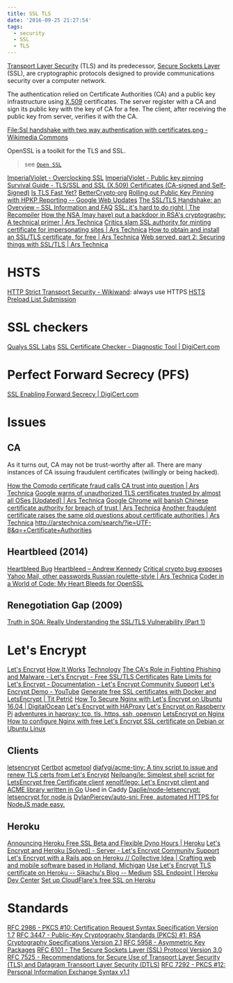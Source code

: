 ```yaml
---
title: SSL TLS
date: '2016-09-25 21:27:54'
tags:
  - security
  - SSL
  - TLS
---
```


[Transport Layer Security][tls] (TLS) and its predecessor, [Secure Sockets Layer][ssl] (SSL), are cryptographic protocols designed to provide communications security over a computer network.

The authentication relied on Certificate Authorities (CA) and a public key infrastructure using [X.509](http://www.wikiwand.com/en/X.509) certificates. The server register with a CA and sign its public key with the key of CA for a fee. The client, after receiving the public key from server, verifies it with the CA.

[File:Ssl handshake with two way authentication with certificates.png - Wikimedia Commons](https://commons.wikimedia.org/wiki/File:Ssl_handshake_with_two_way_authentication_with_certificates.png)

OpenSSL is a toolkit for the TLS and SSL.

> see [`Open SSL`](quiver-note-url/3629018E-52DF-4158-A897-9C77C7446BE2)

[ImperialViolet - Overclocking SSL](https://www.imperialviolet.org/2010/06/25/overclocking-ssl.html)
[ImperialViolet - Public key pinning](https://www.imperialviolet.org/2011/05/04/pinning.html)
[Survival Guide - TLS/SSL and SSL (X.509) Certificates (CA-signed and Self-Signed)](http://www.zytrax.com/tech/survival/ssl.html)
[Is TLS Fast Yet?](https://istlsfastyet.com/)
[BetterCrypto⋅org](https://bettercrypto.org/)
[Rolling out Public Key Pinning with HPKP Reporting -- Google Web Updates](https://developers.google.com/web/updates/2015/09/HPKP-reporting-with-chrome-46)
[The SSL/TLS Handshake: an Overview – SSL Information and FAQ](https://info.ssl.com/tls-handshake/)
[SSL: it's hard to do right | The Recompiler](https://recompilermag.com/issues/issue-1/ssl-its-hard-to-do-right/)
[How the NSA (may have) put a backdoor in RSA's cryptography: A technical primer | Ars Technica](http://arstechnica.com/security/2014/01/how-the-nsa-may-have-put-a-backdoor-in-rsas-cryptography-a-technical-primer/)
[Critics slam SSL authority for minting certificate for impersonating sites | Ars Technica](http://arstechnica.com/business/2012/02/critics-slam-ssl-authority-for-minting-cert-used-to-impersonate-sites/)
[How to obtain and install an SSL/TLS certificate, for free | Ars Technica](http://arstechnica.com/security/2009/12/how-to-get-set-with-a-secure-sertificate-for-free/)
[Web served, part 2: Securing things with SSL/TLS | Ars Technica](http://arstechnica.com/information-technology/2012/11/securing-your-web-server-with-ssltls/#p4)


# HSTS
[HTTP Strict Transport Security - Wikiwand](http://www.wikiwand.com/en/HTTP_Strict_Transport_Security): always use HTTPS
[HSTS Preload List Submission](https://hstspreload.appspot.com/)

# SSL checkers
[Qualys SSL Labs](https://www.ssllabs.com/)
[SSL Certificate Checker - Diagnostic Tool | DigiCert.com](https://www.digicert.com/help/)

# Perfect Forward Secrecy (PFS)
[SSL Enabling Forward Secrecy | DigiCert.com](https://www.digicert.com/ssl-support/ssl-enabling-perfect-forward-secrecy.htm)

# Issues

## CA

As it turns out, CA may not be trust-worthy after all. There are many instances of CA issuing fraudulent certificates (willingly or being hacked).

[How the Comodo certificate fraud calls CA trust into question | Ars Technica](http://arstechnica.com/security/2011/03/how-the-comodo-certificate-fraud-calls-ca-trust-into-question/)
[Google warns of unauthorized TLS certificates trusted by almost all OSes
[Updated] | Ars Technica](http://arstechnica.com/security/2015/03/google-warns-of-unauthorized-tls-certificates-trusted-by-almost-all-oses/) [Google Chrome will banish Chinese certificate authority for breach of trust | Ars Technica](http://arstechnica.com/security/2015/04/google-chrome-will-banish-chinese-certificate-authority-for-breach-of-trust/)
[Another fraudulent certificate raises the same old questions about certificate authorities | Ars Technica](http://arstechnica.com/security/2011/08/earlier-this-year-an-iranian/)
<http://arstechnica.com/search/?ie=UTF-8&q=+Certificate+Authorities>

## Heartbleed (2014)
[Heartbleed Bug](http://heartbleed.com/)
[Heartbleed – Andrew Kennedy](http://akenn.org/blog/Heartbleed/)
[Critical crypto bug exposes Yahoo Mail, other passwords Russian roulette-style | Ars Technica](http://arstechnica.com/security/2014/04/critical-crypto-bug-exposes-yahoo-mail-passwords-russian-roulette-style/)
[Coder in a World of Code: My Heart Bleeds for OpenSSL](http://coderinaworldofcode.blogspot.hk/2014/04/my-heart-bleeds-for-openssl.html)

## Renegotiation Gap (2009)
[Truth in SOA: Really Understanding the SSL/TLS Vulnerability (Part 1)](http://soatruth.blogspot.hk/2009/12/really-understanding-ssltls.html)

# Let's Encrypt

[Let's Encrypt](https://letsencrypt.org/)
[How It Works](https://letsencrypt.org/howitworks/)
[Technology](https://letsencrypt.org/howitworks/technology/)
[The CA's Role in Fighting Phishing and Malware - Let's Encrypt - Free SSL/TLS Certificates](https://letsencrypt.org/2015/10/29/phishing-and-malware.html)
[Rate Limits for Let's Encrypt - Documentation - Let's Encrypt Community Support](https://community.letsencrypt.org/t/rate-limits-for-lets-encrypt/6769)
[Let's Encrypt Demo - YouTube](https://www.youtube.com/watch?v=Gas_sSB-5SU)
[Generate free SSL certificates with Docker and LetsEncrypt | Tit Petrič](https://scene-si.org/2016/01/23/generate-free-ssl-certificates-with-docker-and-letsencrypt/)
[How To Secure Nginx with Let's Encrypt on Ubuntu 16.04 | DigitalOcean](https://www.digitalocean.com/community/tutorials/how-to-secure-nginx-with-let-s-encrypt-on-ubuntu-16-04)
[Let's Encrypt with HAProxy](https://coolaj86.com/articles/lets-encrypt-with-haproxy/)
[Let's Encrypt on Raspberry Pi](https://coolaj86.com/articles/lets-encrypt-on-raspberry-pi/)
[adventures in haproxy: tcp, tls, https, ssh, openvpn](https://coolaj86.com/articles/adventures-in-haproxy-tcp-tls-https-ssh-openvpn/)
[LetsEncrypt on Nginx](https://tryingtobeawesome.com/letsencrypt/)
[How to configure Nginx with free Let's Encrypt SSL certificate on Debian or Ubuntu Linux](http://www.cyberciti.biz/faq/how-to-configure-nginx-with-free-lets-encrypt-ssl-certificate-on-debian-or-ubuntu-linux/)

## Clients


[letsencrypt](https://github.com/letsencrypt/)
[Certbot](https://certbot.eff.org/)
[acmetool](https://hlandau.github.io/acme/)
[diafygi/acme-tiny: A tiny script to issue and renew TLS certs from Let's Encrypt](https://github.com/diafygi/acme-tiny)
[Neilpang/le: Simplest shell script for LetsEncrypt free Certificate client](https://github.com/Neilpang/le)
[xenolf/lego: Let's Encrypt client and ACME library written in Go](https://github.com/xenolf/lego) Used in Caddy
[Daplie/node-letsencrypt: letsencrypt for node.js](https://github.com/Daplie/node-letsencrypt)
[DylanPiercey/auto-sni: Free, automated HTTPS for NodeJS made easy.](https://github.com/DylanPiercey/auto-sni)

## Heroku


[Announcing Heroku Free SSL Beta and Flexible Dyno Hours | Heroku](https://blog.heroku.com/archives/2016/5/18/announcing_heroku_free_ssl_beta_and_flexible_dyno_hours)
[Let's Encrypt and Heroku [Solved] - Server - Let's Encrypt Community Support](https://community.letsencrypt.org/t/lets-encrypt-and-heroku-solved/4272/18)
[Let's Encrypt with a Rails app on Heroku // Collective Idea | Crafting web and mobile software based in Holland, Michigan](http://collectiveidea.com/blog/archives/2016/01/12/lets-encrypt-with-a-rails-app-on-heroku/)
[Use Let's Encrypt TLS certificate on Heroku -- Sikachu's Blog -- Medium](https://sikac.hu/use-let-s-encrypt-tls-certificate-on-heroku-65f853870d90#.ut542pcuk)
[SSL Endpoint | Heroku Dev Center](https://devcenter.heroku.com/articles/ssl-endpoint)
[Set up CloudFlare's free SSL on Heroku](https://robots.thoughtbot.com/set-up-cloudflare-free-ssl-on-heroku)

# Standards

[RFC 2986 - PKCS #10: Certification Request Syntax Specification Version 1.7](http://tools.ietf.org/html/rfc2986)
[RFC 3447 - Public-Key Cryptography Standards (PKCS) #1: RSA Cryptography Specifications Version 2.1](http://tools.ietf.org/html/rfc3447)
[RFC 5958 - Asymmetric Key Packages](http://tools.ietf.org/html/rfc5958)
[RFC 6101 - The Secure Sockets Layer (SSL) Protocol Version 3.0](http://tools.ietf.org/html/rfc6101)
[RFC 7525 - Recommendations for Secure Use of Transport Layer Security (TLS) and Datagram Transport Layer Security (DTLS)](https://tools.ietf.org/html/rfc7525)
[RFC 7292 - PKCS #12: Personal Information Exchange Syntax v1.1](http://tools.ietf.org/html/rfc7292)

[ssl]: https://www.digicert.com/ssl.htm
[tls]: http://www.wikiwand.com/en/Transport_Layer_Security
